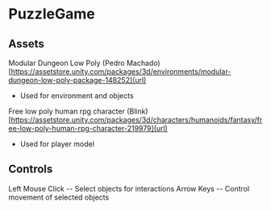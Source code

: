 # PuzzleGame

## Assets

Modular Dungeon Low Poly (Pedro Machado) [https://assetstore.unity.com/packages/3d/environments/modular-dungeon-low-poly-package-148252](url)
* Used for environment and objects

Free low poly human rpg character (Blink) [https://assetstore.unity.com/packages/3d/characters/humanoids/fantasy/free-low-poly-human-rpg-character-219979](url) 
* Used for player model


## Controls

Left Mouse Click -- Select objects for interactions
Arrow Keys -- Control movement of selected objects
